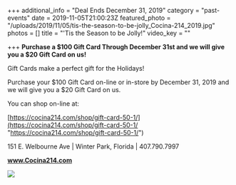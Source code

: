+++
additional_info = "Deal Ends December 31, 2019"
category = "past-events"
date = 2019-11-05T21:00:23Z
featured_photo = "/uploads/2019/11/05/tis-the-season-to-be-jolly_Cocina-214_2019.jpg"
photos = []
title = "'Tis the Season to be Jolly!"
video_key = ""

+++
**Purchase a $100 Gift Card Through December 31st and we will give you a $20 Gift Card on us!**

Gift Cards make a perfect gift for the Holidays!

Purchase your $100 Gift Card on-line or in-store by December 31, 2019 and we will give you a $20 Gift Card on us.

You can shop on-line at:

[https://cocina214.com/shop/gift-card-50-1/](https://cocina214.com/shop/gift-card-50-1/ "https://cocina214.com/shop/gift-card-50-1/")

151 E. Welbourne Ave | Winter Park, Florida | 407.790.7997

**www.Cocina214.com**

![](/uploads/2019/11/05/tis-the-season-to-be-jolly_Cocina-214_2019.jpg)